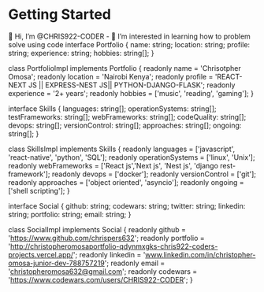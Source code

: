 # Getting Started
👋 Hi, I’m @CHRIS922-CODER - 👀 I’m interested in learning how to problem solve using code 
interface Portfolio {
  name: string;
  location: string;
  profile: string;
  experience: string;
  hobbies: string[];
}

class PortfolioImpl implements Portfolio {
  readonly name = 'Chrisotpher Omosa';
  readonly location = 'Nairobi Kenya';
  readonly profile = 'REACT-NEXT JS || EXPRESS-NEST JS|| PYTHON-DJANGO-FLASK';
  readonly experience = '2+ years';
  readonly hobbies = ['music', 'reading', 'gaming'];
}

interface Skills {
  languages: string[];
  operationSystems: string[];
  testFrameworks: string[];
  webFrameworks: string[];
  codeQuality: string[];
  devops: string[];
  versionControl: string[];
  approaches: string[];
  ongoing: string[];
}

class SkillsImpl implements Skills {
  readonly languages = ['javascript', 'react-native', 'python', 'SQL'];
  readonly operationSystems = ['linux', 'Unix'];
  readonly webFrameworks = ['React js','Next js', 'Nest js', 'django rest-framework'];
   readonly devops = ['docker'];
  readonly versionControl = ['git'];
  readonly approaches = ['object oriented', 'asyncio'];
  readonly ongoing = ['shell scripting'];
}

interface Social {
  github: string;
  codewars: string;
  twitter: string;
  linkedin: string;
  portfolio: string;
  email: string;
}

class SocialImpl implements Social {
  readonly github = 'https://www.github.com/chrispers632';
  readonly portfolio = 'http://christopheromosaportfolio-qdynmxgks-chris922-coders-projects.vercel.app/';
  readonly linkedin = 'www.linkedin.com/in/christopher-omosa-junior-dev-788757219';
  readonly email = 'christopheromosa632@gmail.com';
  readonly codewars = 'https://www.codewars.com/users/CHRIS922-CODER';
}





